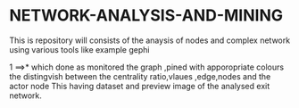 # NETWORK-ANALYSIS-AND-MINING
This is repository will consists of the anaysis of nodes and complex network using various tools like example gephi

1 ==>* which done as monitored  the graph ,pined with apporopriate colours the distingvish between the centrality ratio,vlaues       ,edge,nodes and the actor node 
      This having dataset and preview image of the analysed exit network.
